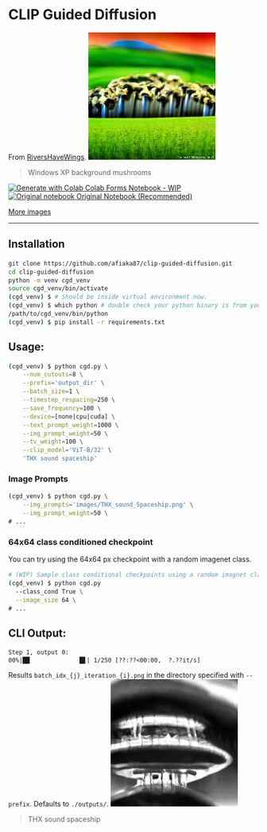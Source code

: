 # CLIP Guided Diffusion
From [RiversHaveWings](https://twitter.com/RiversHaveWings).
![Windows XP Background](/images/Windows_XP_background_Mushroom.png?raw=true)

> Windows XP background mushrooms

<p>
<a href="https://github.com/afiaka87/clip-guided-diffusion/blob/main/colab_clip_guided_diff_hq.ipynb">
  <img alt="Generate with Colab" src="https://colab.research.google.com/assets/colab-badge.svg">
  Colab Forms Notebook - WIP
</a>
</br>
<a href="/notebooks/original-hq-notebook.ipynb">
  <img alt="Original notebook" src="https://colab.research.google.com/assets/colab-badge.svg">
  Original Notebook (Recommended)
</a>


[More images](/images/README.md)

---

## Installation
```sh
git clone https://github.com/afiaka87/clip-guided-diffusion.git
cd clip-guided-diffusion
python -m venv cgd_venv
source cgd_venv/bin/activate
(cgd_venv) $ # Should be inside virtual environment now.
(cgd_venv) $ which python # double check your python binary is from your virtual env
/path/to/cgd_venv/bin/python
(cgd_venv) $ pip install -r requirements.txt
```

## Usage:
```sh
(cgd_venv) $ python cgd.py \
    --num_cutouts=8 \
    --prefix='output_dir' \
    --batch_size=1 \
    --timestep_respacing=250 \
    --save_frequency=100 \
    --device=[none|cpu|cuda] \
    --text_prompt_weight=1000 \
    --img_prompt_weight=50 \
    --tv_weight=100 \
    --clip_model='ViT-B/32' \
    'THX sound spaceship'
```


### Image Prompts
```sh
(cgd_venv) $ python cgd.py \
    --img_prompts='images/THX_sound_Spaceship.png' \
    --img_prompt_weight=50 \
# ...


```
### 64x64 class conditioned checkpoint
You can try using the 64x64 px checkpoint with a random imagenet class.
```sh
# (WIP) Sample class conditional checkpoints using a random imagnet class idx.
(cgd_venv) $ python cgd.py 
  --class_cond True \
  --image_size 64 \
# ...
```


## CLI Output:
```
Step 1, output 0:
00%|██              █▋| 1/250 [??:??<00:00,  ?.??it/s]
```
Results `batch_idx_{j}_iteration_{i}.png` in the directory specified with `--prefix`. Defaults to `./outputs/`.
![THX sound spaceship](/images/THX_sound_Spaceship.png?raw=true)
> THX sound spaceship
